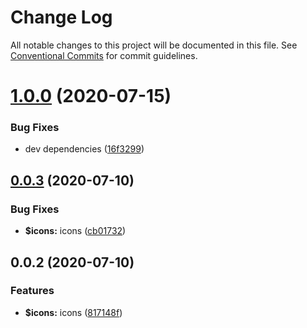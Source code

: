 # Change Log

All notable changes to this project will be documented in this file.
See [Conventional Commits](https://conventionalcommits.org) for commit guidelines.

# [1.0.0](https://github.com/hn-ui/hn-ui/compare/@hn-ui/icons@0.0.3...@hn-ui/icons@1.0.0) (2020-07-15)


### Bug Fixes

* dev dependencies ([16f3299](https://github.com/hn-ui/hn-ui/commit/16f3299af033fabac54c0b66fa3269e3759b37a3))





## [0.0.3](https://github.com/hn-ui/hn-ui/compare/@hn-ui/icons@0.0.2...@hn-ui/icons@0.0.3) (2020-07-10)


### Bug Fixes

* **$icons:** icons ([cb01732](https://github.com/hn-ui/hn-ui/commit/cb017320da72720662b555d852fd11d8df11713e))





## 0.0.2 (2020-07-10)


### Features

* **$icons:** icons ([817148f](https://github.com/hn-ui/hn-ui/commit/817148fda019764eaaf6021a292346cbceeb2ac5))
